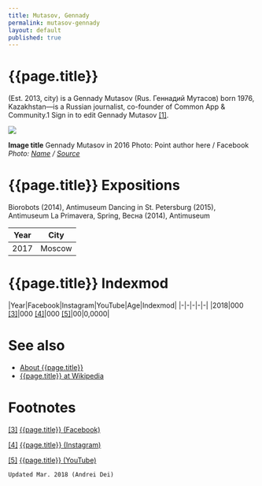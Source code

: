 ```yaml
---
title: Mutasov, Gennady
permalink: mutasov-gennady
layout: default
published: true
---
```


# {{page.title}}

(Est. 2013, city) is a Gennady Mutasov (Rus. Геннадий Мутасов) born 1976, Kazakhstan—is a Russian journalist, co-founder of Common App & Community.1 Sign in to edit Gennady Mutasov <span id="a1">[\[1\]](#f1)</span>.

![](/encyclopedia/images/{{page.permalink}}.jpg)

**Image title**
Gennady Mutasov in 2016
Photo: Point author here / Facebook
*Photo: [Name](index) / [Source](index)*

# {{page.title}} Expositions
Biorobots (2014), Antimuseum
Dancing in St. Petersburg (2015),  Antimuseum
La Primavera, Spring, Весна (2014), Antimuseum

|Year|City|
|-|-|
|2017|Moscow|

# {{page.title}} Indexmod

|Year|Facebook|Instagram|YouTube|Age|Indexmod|
|-|-|-|-|-|
|2018|000 <span id="a3">[\[3\]](#f3)</span>|000 <span id="a4">[\[4\]](#f4)</span>|000 <span id="a5">[\[5\]](#f5)</span>|00|0,0000|


# See also

+ [About {{page.title}}](index)
+ [{{page.title}} at Wikipedia](index)

# Footnotes

[[3]](#a3) <span id="f3"></span> [{{page.title}} (Facebook)](index)

[[4]](#a4) <span id="f4"></span> [{{page.title}} (Instagram)](index)

[[5]](#a5) <span id="f5"></span> [{{page.title}} (YouTube)](index)

`Updated Mar. 2018 (Andrei Dei)`
